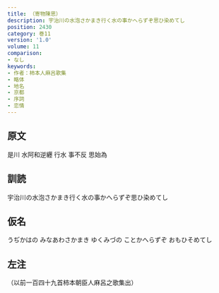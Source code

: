 ```yaml
---
title: （寄物陳思）
description: 宇治川の水泡さかまき行く水の事かへらずぞ思ひ染めてし
position: 2430
category: 巻11
version: '1.0'
volume: 11
comparison:
- なし
keywords:
- 作者：柿本人麻呂歌集
- 略体
- 地名
- 京都
- 序詞
- 恋情
---
```


## 原文

是川 水阿和逆纒 行水 事不反 思始為

## 訓読

宇治川の水泡さかまき行く水の事かへらずぞ思ひ染めてし

## 仮名

うぢかはの みなあわさかまき ゆくみづの ことかへらずぞ おもひそめてし

## 左注

（以前一百四十九首柿本朝臣人麻呂之歌集出）
